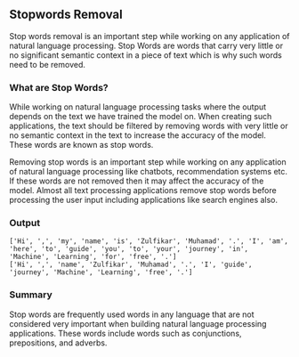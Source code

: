 ## Stopwords Removal

Stop words removal is an important step while working on any application of natural language processing. Stop Words are words that carry very little or no significant semantic context in a piece of text which is why such words need to be removed.

### What are Stop Words?

While working on natural language processing tasks where the output depends on the text we have trained the model on. When creating such applications, the text should be filtered by removing words with very little or no semantic context in the text to increase the accuracy of the model. These words are known as stop words.

Removing stop words is an important step while working on any application of natural language processing like chatbots, recommendation systems etc. If these words are not removed then it may affect the accuracy of the model. Almost all text processing applications remove stop words before processing the user input including applications like search engines also.

### Output

```
['Hi', ',', 'my', 'name', 'is', 'Zulfikar', 'Muhamad', '.', 'I', 'am', 'here', 'to', 'guide', 'you', 'to', 'your', 'journey', 'in', 'Machine', 'Learning', 'for', 'free', '.']
['Hi', ',', 'name', 'Zulfikar', 'Muhamad', '.', 'I', 'guide', 'journey', 'Machine', 'Learning', 'free', '.']
```

### Summary

Stop words are frequently used words in any language that are not considered very important when building natural language processing applications. These words include words such as conjunctions, prepositions, and adverbs.